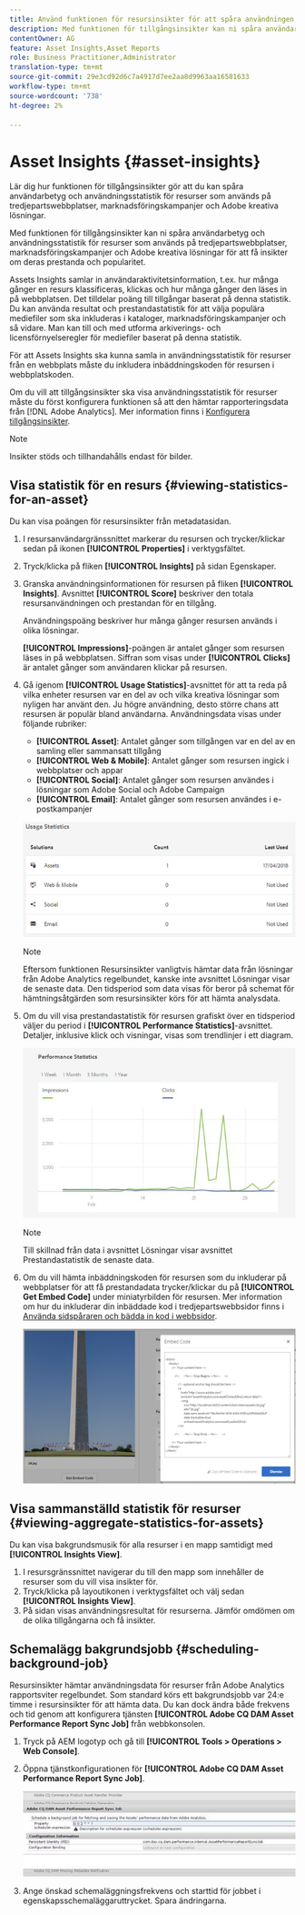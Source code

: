 ```yaml
---
title: Använd funktionen för resursinsikter för att spåra användningen av dina bilder
description: Med funktionen för tillgångsinsikter kan ni spåra användarbetyg och användningsstatistik för bilder som används på tredjepartswebbplatser, marknadsföringskampanjer och kreativa lösningar från Adobe.
contentOwner: AG
feature: Asset Insights,Asset Reports
role: Business Practitioner,Administrator
translation-type: tm+mt
source-git-commit: 29e3cd92d6c7a4917d7ee2aa8d9963aa16581633
workflow-type: tm+mt
source-wordcount: '738'
ht-degree: 2%

---
```



# Asset Insights {#asset-insights}

Lär dig hur funktionen för tillgångsinsikter gör att du kan spåra användarbetyg och användningsstatistik för resurser som används på tredjepartswebbplatser, marknadsföringskampanjer och Adobe kreativa lösningar.

Med funktionen för tillgångsinsikter kan ni spåra användarbetyg och användningsstatistik för resurser som används på tredjepartswebbplatser, marknadsföringskampanjer och Adobe kreativa lösningar för att få insikter om deras prestanda och popularitet.

Assets Insights samlar in användaraktivitetsinformation, t.ex. hur många gånger en resurs klassificeras, klickas och hur många gånger den läses in på webbplatsen. Det tilldelar poäng till tillgångar baserat på denna statistik. Du kan använda resultat och prestandastatistik för att välja populära mediefiler som ska inkluderas i kataloger, marknadsföringskampanjer och så vidare. Man kan till och med utforma arkiverings- och licensförnyelseregler för mediefiler baserat på denna statistik.

För att Assets Insights ska kunna samla in användningsstatistik för resurser från en webbplats måste du inkludera inbäddningskoden för resursen i webbplatskoden.

Om du vill att tillgångsinsikter ska visa användningsstatistik för resurser måste du först konfigurera funktionen så att den hämtar rapporteringsdata från [!DNL Adobe Analytics]. Mer information finns i [Konfigurera tillgångsinsikter](touch-ui-configuring-asset-insights.md).

>[!NOTE]
>
>Insikter stöds och tillhandahålls endast för bilder.

## Visa statistik för en resurs {#viewing-statistics-for-an-asset}

Du kan visa poängen för resursinsikter från metadatasidan.

1. I resursanvändargränssnittet markerar du resursen och trycker/klickar sedan på ikonen **[!UICONTROL Properties]** i verktygsfältet.
1. Tryck/klicka på fliken **[!UICONTROL Insights]** på sidan Egenskaper.
1. Granska användningsinformationen för resursen på fliken **[!UICONTROL Insights]**. Avsnittet **[!UICONTROL Score]** beskriver den totala resursanvändningen och prestandan för en tillgång.

   Användningspoäng beskriver hur många gånger resursen används i olika lösningar.

   **[!UICONTROL Impressions]**-poängen är antalet gånger som resursen läses in på webbplatsen. Siffran som visas under **[!UICONTROL Clicks]** är antalet gånger som användaren klickar på resursen.

1. Gå igenom **[!UICONTROL Usage Statistics]**-avsnittet för att ta reda på vilka enheter resursen var en del av och vilka kreativa lösningar som nyligen har använt den. Ju högre användning, desto större chans att resursen är populär bland användarna. Användningsdata visas under följande rubriker:

   * **[!UICONTROL Asset]**: Antalet gånger som tillgången var en del av en samling eller sammansatt tillgång
   * **[!UICONTROL Web & Mobile]**: Antalet gånger som resursen ingick i webbplatser och appar
   * **[!UICONTROL Social]**: Antalet gånger som resursen användes i lösningar som Adobe Social och Adobe Campaign
   * **[!UICONTROL Email]**: Antalet gånger som resursen användes i e-postkampanjer

   ![användningsstatistik](assets/usage_statistics.png)

   >[!NOTE]
   >
   >Eftersom funktionen Resursinsikter vanligtvis hämtar data från lösningar från Adobe Analytics regelbundet, kanske inte avsnittet Lösningar visar de senaste data. Den tidsperiod som data visas för beror på schemat för hämtningsåtgärden som resursinsikter körs för att hämta analysdata.

1. Om du vill visa prestandastatistik för resursen grafiskt över en tidsperiod väljer du period i **[!UICONTROL Performance Statistics]**-avsnittet. Detaljer, inklusive klick och visningar, visas som trendlinjer i ett diagram.

   ![chlimage_1-3](assets/chlimage_1-3.jpeg)

   >[!NOTE]
   >
   >Till skillnad från data i avsnittet Lösningar visar avsnittet Prestandastatistik de senaste data.

1. Om du vill hämta inbäddningskoden för resursen som du inkluderar på webbplatser för att få prestandadata trycker/klickar du på **[!UICONTROL Get Embed Code]** under miniatyrbilden för resursen. Mer information om hur du inkluderar din inbäddade kod i tredjepartswebbsidor finns i [Använda sidspåraren och bädda in kod i webbsidor](touch-ui-using-page-tracker.md).

   ![chlimage_1-303](assets/chlimage_1-303.png)

## Visa sammanställd statistik för resurser {#viewing-aggregate-statistics-for-assets}

Du kan visa bakgrundsmusik för alla resurser i en mapp samtidigt med **[!UICONTROL Insights View]**.

1. I resursgränssnittet navigerar du till den mapp som innehåller de resurser som du vill visa insikter för.
1. Tryck/klicka på layoutikonen i verktygsfältet och välj sedan **[!UICONTROL Insights View]**.
1. På sidan visas användningsresultat för resurserna. Jämför omdömen om de olika tillgångarna och få insikter.

## Schemalägg bakgrundsjobb {#scheduling-background-job}

Resursinsikter hämtar användningsdata för resurser från Adobe Analytics rapportsviter regelbundet. Som standard körs ett bakgrundsjobb var 24:e timme i resursinsikter för att hämta data. Du kan dock ändra både frekvens och tid genom att konfigurera tjänsten **[!UICONTROL Adobe CQ DAM Asset Performance Report Sync Job]** från webbkonsolen.

1. Tryck på AEM logotyp och gå till **[!UICONTROL Tools > Operations > Web Console]**.
1. Öppna tjänstkonfigurationen för **[!UICONTROL Adobe CQ DAM Asset Performance Report Sync Job]**.

   ![chlimage_1-304](assets/chlimage_1-304.png)

1. Ange önskad schemaläggningsfrekvens och starttid för jobbet i egenskapsschemaläggaruttrycket. Spara ändringarna.
